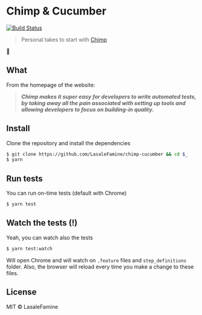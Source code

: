 # Chimp & Cucumber

[![Build Status](https://travis-ci.org/LasaleFamine/chimp-cucumber.svg?branch=master)](https://travis-ci.org/LasaleFamine/chimp-cucumber)

> Personal takes to start with [Chimp](https://chimp.readme.io/)

:construction:

## What

From the homepage of the website:

> ***Chimp makes it super easy for developers to write automated tests, by taking away all the pain associated with setting up tools and allowing developers to focus on building-in quality.***

## Install
Clone the repository and install the dependencies

```sh
$ git clone https://github.com/LasaleFamine/chimp-cucumber && cd $_
$ yarn
```

## Run tests

You can run on-time tests (default with Chrome)

```sh
$ yarn test
```

## Watch the tests (!)

Yeah, you can watch also the tests

```sh
$ yarn test:watch
```

Will open Chrome and will watch on `.feature` files and `step_definitions` folder. Also, the browser will reload every time you make a change to these files.

## License

MIT © LasaleFamine



